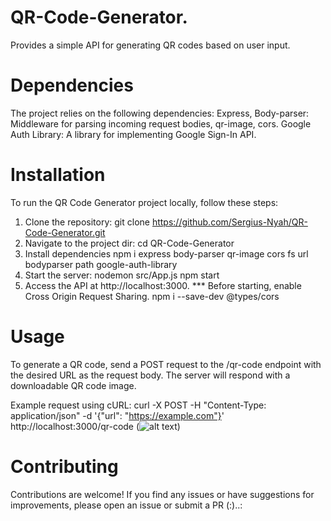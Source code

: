 # QR-Code-Generator.
Provides a simple API for generating QR codes based on user input.

# Dependencies
The project relies on the following dependencies:
Express, Body-parser: Middleware for parsing incoming request bodies, qr-image, cors. 
Google Auth Library: A library for implementing Google Sign-In API.

# Installation
To run the QR Code Generator project locally, follow these steps:

1. Clone the repository:
git clone https://github.com/Sergius-Nyah/QR-Code-Generator.git
2. Navigate to the project dir:
cd QR-Code-Generator
3. Install dependencies
npm i express body-parser qr-image cors fs url bodyparser path google-auth-library
4. Start the server: nodemon src/App.js
npm start
5. Access the API at http://localhost:3000.
*** Before starting, enable Cross Origin Request Sharing. 
npm i --save-dev @types/cors
# Usage
To generate a QR code, send a POST request to the /qr-code endpoint with the desired URL as the request body. The server will respond with a downloadable QR code image.

Example request using cURL:
curl -X POST -H "Content-Type: application/json" -d '{"url": "https://example.com"}' http://localhost:3000/qr-code
(![alt text](image.png))

# Contributing
Contributions are welcome! If you find any issues or have suggestions for improvements, please open an issue or submit a PR (:)..:



 
